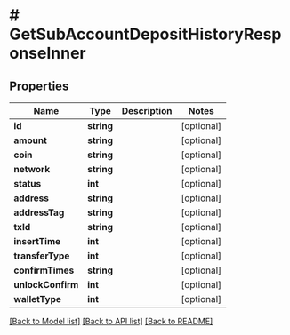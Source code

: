 # # GetSubAccountDepositHistoryResponseInner

## Properties

Name | Type | Description | Notes
------------ | ------------- | ------------- | -------------
**id** | **string** |  | [optional]
**amount** | **string** |  | [optional]
**coin** | **string** |  | [optional]
**network** | **string** |  | [optional]
**status** | **int** |  | [optional]
**address** | **string** |  | [optional]
**addressTag** | **string** |  | [optional]
**txId** | **string** |  | [optional]
**insertTime** | **int** |  | [optional]
**transferType** | **int** |  | [optional]
**confirmTimes** | **string** |  | [optional]
**unlockConfirm** | **int** |  | [optional]
**walletType** | **int** |  | [optional]

[[Back to Model list]](../../README.md#models) [[Back to API list]](../../README.md#endpoints) [[Back to README]](../../README.md)
